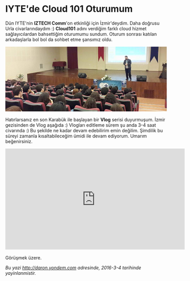 # IYTE'de Cloud 101 Oturumum
Dün IYTE'nin **IZTECH Comm**'on etkinliği için İzmir'deydim. Daha doğrusu Urla civarlarındaydım :) **Cloud101** adını verdiğim farklı cloud hizmet sağlayıcılardan bahsettiğim oturumumu sundum. Oturum sonrası katılan arkadaşlarla bol bol da sohbet etme şansımız oldu. 

![](media/IYTE_de_Cloud_101_Oturumum/common.jpg)

Hatırlarsanız en son Karabük ile başlayan bir **Vlog** serisi duyurmuşum. İzmir gezisinden de Vlog aşağıda :) Vlogları editleme sürem şu anda 3-4 saat civarında :) Bu şekilde ne kadar devam edebilirim emin değilim. Şimdilik bu süreyi zamanla kısaltabileceğim ümidi ile devam ediyorum. Umarım beğenirsiniz.

<iframe width="560" height="315" src="https://www.youtube.com/embed/gn07wZctTpI" frameborder="0" allowfullscreen></iframe>

Görüşmek üzere.

*Bu yazi http://daron.yondem.com adresinde, 2016-3-4 tarihinde yayinlanmistir.*
